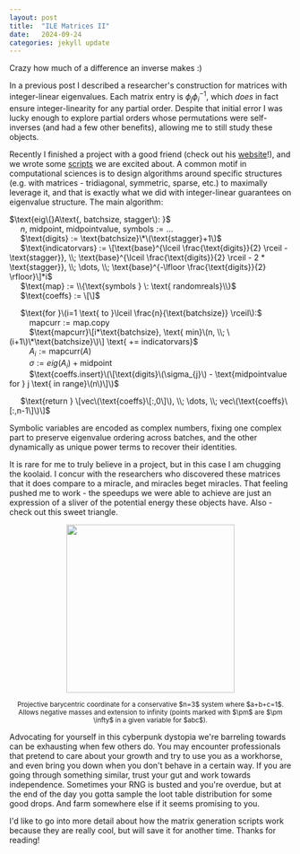 ```yaml
---
layout: post
title:  "ILE Matrices II"
date:   2024-09-24 
categories: jekyll update
---
```


Crazy how much of a difference an inverse makes :)

In a previous post I described a researcher's construction for matrices with integer-linear eigenvalues. Each matrix entry is $\phi_{j}\phi_{i}^{-1}$, which *does* in fact ensure integer-linearity for any partial order. Despite that initial error I was lucky enough to explore partial orders whose permutations were self-inverses (and had a few other benefits), allowing me to still study these objects. 

Recently I finished a project with a good friend (check out his [website](https://www.abemill.com/projects.html)!), and we wrote some [scripts](https://github.com/symeig) we are excited about. A common motif in computational sciences is to design algorithms around specific structures (e.g. with matrices - tridiagonal, symmetric, sparse, etc.) to maximally leverage it, and that is exactly what we did with integer-linear guarantees on eigenvalue structure. The main algorithm:


$\text{eig\(}A\text{, batchsize, stagger\): }$  
&nbsp;&nbsp;&nbsp;&nbsp; $n\text{, midpoint, midpointvalue, symbols} := \dots$  
&nbsp;&nbsp;&nbsp;&nbsp; $\text{digits} := \text{batchsize}\*\(\text{stagger}+1\)$  
&nbsp;&nbsp;&nbsp;&nbsp; $\text{indicatorvars} := \[\text{base}^{\lceil \frac{\text{digits}}{2} \rceil - \text{stagger}}, \\; \text{base}^{\lceil \frac{\text{digits}}{2} \rceil - 2 * \text{stagger}}, \\; \dots, \\; \text{base}^{-\lfloor \frac{\text{digits}}{2} \rfloor}\]*i$  
&nbsp;&nbsp;&nbsp;&nbsp; $\text{map} := \\{\text{symbols } \: \text{ randomreals}\\}$  
&nbsp;&nbsp;&nbsp;&nbsp; $\text{coeffs} := \[\]$  
  
&nbsp;&nbsp;&nbsp;&nbsp; $\text{for }\(i=1 \text{ to }\lceil \frac{n}{\text{batchsize}} \rceil\):$  
&nbsp;&nbsp;&nbsp;&nbsp;&nbsp;&nbsp;&nbsp;&nbsp; $\text{mapcurr} := \text{map.copy}$  
&nbsp;&nbsp;&nbsp;&nbsp;&nbsp;&nbsp;&nbsp;&nbsp; $\text{mapcurr}\[i*\text{batchsize}, \text{ min}\(n, \\; \(i+1\)\*\text{batchsize}\)\] \text{ += indicatorvars}$  
&nbsp;&nbsp;&nbsp;&nbsp;&nbsp;&nbsp;&nbsp;&nbsp; $A_{i} := \text{mapcurr}(A)$  
&nbsp;&nbsp;&nbsp;&nbsp;&nbsp;&nbsp;&nbsp;&nbsp; $\sigma := eig(A_{i}) + \text{midpoint}$  
&nbsp;&nbsp;&nbsp;&nbsp;&nbsp;&nbsp;&nbsp;&nbsp; $\text{coeffs.insert}\(\[\text{digits}\(\sigma_{j}\) - \text{midpointvalue for } j \text{ in range}\(n\)\]\)$  
  
&nbsp;&nbsp;&nbsp;&nbsp; $\text{return } \[vec\(\text{coeffs}\[:,0\]\), \\; \dots, \\; vec\(\text{coeffs}\[:,n-1\]\)\]$  

Symbolic variables are encoded as complex numbers, fixing one complex part to preserve eigenvalue ordering across batches, and the other dynamically as unique power terms to recover their identities.

It is rare for me to truly believe in a project, but in this case I am chugging the koolaid. I concur with the researchers who discovered these matrices that it does compare to a miracle, and miracles beget miracles. That feeling pushed me to work - the speedups we were able to achieve are just an expression of a sliver of the potential energy these objects have. Also - check out this sweet triangle. 

<p align="center">
  <img src="/assets/images/0702t.png" width="300"/>
</p>
<p align=center>
<sub> Projective barycentric coordinate for a conservative $n=3$ system where $a+b+c=1$. Allows negative masses and extension to infinity (points marked with $\pm$ are $\pm \infty$ in a given variable for $abc$). </sub>
</p>

Advocating for yourself in this cyberpunk dystopia we're barreling towards can be exhausting when few others do. You may encounter professionals that pretend to care about your growth and try to use you as a workhorse, and even bring you down when you don't behave in a certain way. If you are going through something similar, trust your gut and work towards independence. Sometimes your RNG is busted and you're overdue, but at the end of the day you gotta sample the loot table distribution for some good drops. And farm somewhere else if it seems promising to you.

I'd like to go into more detail about how the matrix generation scripts work because they are really cool, but will save it for another time. Thanks for reading!
